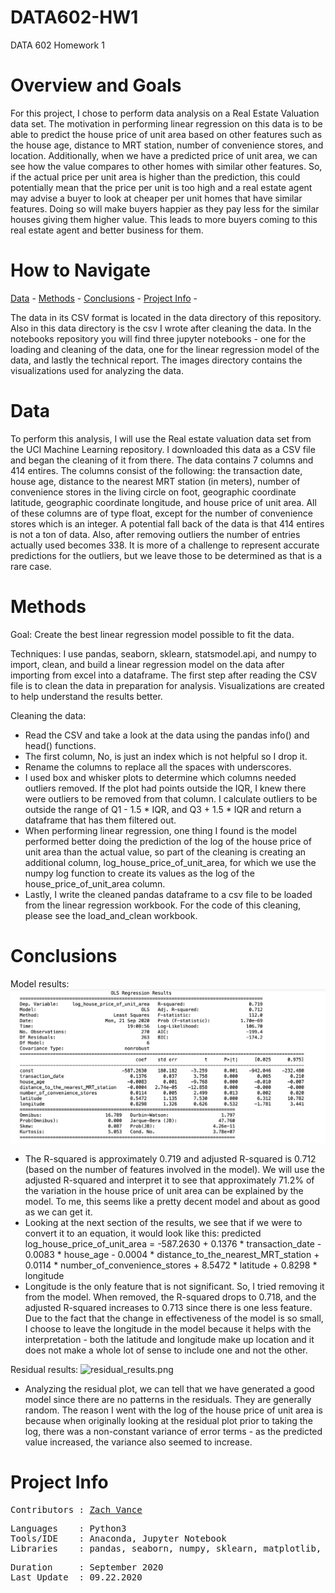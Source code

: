 # DATA602-HW1
DATA 602 Homework 1

# Overview and Goals
For this project, I chose to perform data analysis on a Real Estate Valuation data set. The motivation in performing linear regression on this data is to be able to predict the house price of unit area based on other features such as the house age, distance to MRT station, number of convenience stores, and location. Additionally, when we have a predicted price of unit area, we can see how the value compares to other homes with similar other features. So, if the actual price per unit area is higher than the prediction, this could potentially mean that the price per unit is too high and a real estate agent may advise a buyer to look at cheaper per unit homes that have similar features. Doing so will make buyers happier as they pay less for the similar houses giving them higher value. This leads to more buyers coming to this real estate agent and better business for them.

# How to Navigate
[Data](https://github.com/zvance1/DATA602-HW1#data) -
[Methods](https://github.com/zvance1/DATA602-HW1#methods) -
[Conclusions](https://github.com/zvance1/DATA602-HW1#conclusions) -
[Project Info](https://github.com/zvance1/DATA602-HW1#project-info) -

The data in its CSV format is located in the data directory of this repository.  Also in this data directory is the csv I wrote after cleaning the data.  In the notebooks repository you will find three jupyter notebooks - one for the loading and cleaning of the data, one for the linear regression model of the data, and lastly the technical report.  The images directory contains the visualizations used for analyzing the data.

# Data
To perform this analysis, I will use the Real estate valuation data set from the UCI Machine Learning repository. I downloaded this data as a CSV file and began the cleaning of it from there. The data contains 7 columns and 414 entires. The columns consist of the following: the transaction date, house age, distance to the nearest MRT station (in meters), number of convenience stores in the living circle on foot, geographic coordinate latitude, geographic coordinate longitude, and house price of unit area. All of these columns are of type float, except for the number of convenience stores which is an integer. A potential fall back of the data is that 414 entires is not a ton of data. Also, after removing outliers the number of entries actually used becomes 338. It is more of a challenge to represent accurate predictions for the outliers, but we leave those to be determined as that is a rare case.

# Methods
Goal: Create the best linear regression model possible to fit the data.

Techniques: 
I use pandas, seaborn, sklearn, statsmodel.api, and numpy to import, clean, and build a linear regression model on the data after importing from excel into a dataframe. The first step after reading the CSV file is to clean the data in preparation for analysis. Visualizations are created to help understand the results better.

Cleaning the data:
* Read the CSV and take a look at the data using the pandas info() and head() functions.
* The first column, No, is just an index which is not helpful so I drop it.
* Rename the columns to replace all the spaces with underscores.
* I used box and whisker plots to determine which columns needed outliers removed.  If the plot had points outside the IQR, I knew there were outliers to be removed from that column.  I calculate outliers to be outside the range of Q1 - 1.5 * IQR, and Q3 + 1.5 * IQR and return a dataframe that has them filtered out.
* When performing linear regression, one thing I found is the model performed better doing the prediction of the log of the house price of unit area than the actual value, so part of the cleaning is creating an additional column, log_house_price_of_unit_area, for which we use the numpy log function to create its values as the log of the house_price_of_unit_area column.
* Lastly, I write the cleaned pandas dataframe to a csv file to be loaded from the linear regression workbook. For the code of this cleaning, please see the load_and_clean workbook.

# Conclusions
Model results:
![regression_results.png](https://github.com/zvance1/DATA602-HW1/blob/master/images/regression_results.png)
* The R-squared is approximately 0.719 and adjusted R-squared is 0.712 (based on the number of features involved in the model). We will use the adjusted R-squared and interpret it to see that approximately 71.2% of the variation in the house price of unit area can be explained by the model. To me, this seems like a pretty decent model and about as good as we can get it.
* Looking at the next section of the results, we see that if we were to convert it to an equation, it would look like this:
predicted log_house_price_of_unit_area = -587.2630 + 0.1376 * transaction_date - 0.0083 * house_age - 0.0004 * distance_to_the_nearest_MRT_station + 0.0114 * number_of_convenience_stores + 8.5472 * latitude + 0.8298 * longitude
* Longitude is the only feature that is not significant. So, I tried removing it from the model. When removed, the R-squared drops to 0.718, and the adjusted R-squared increases to 0.713 since there is one less feature. Due to the fact that the change in effectiveness of the model is so small, I choose to leave the longitude in the model because it helps with the interpretation - both the latitude and longitude make up location and it does not make a whole lot of sense to include one and not the other.

Residual results:
![residual_results.png](https://github.com/zvance1/DATA601-HW1/blob/master/images/residual_results.png)
* Analyzing the residual plot, we can tell that we have generated a good model since there are no patterns in the residuals. They are generally random. The reason I went with the log of the house price of unit area is because when originally looking at the residual plot prior to taking the log, there was a non-constant variance of error terms - as the predicted value increased, the variance also seemed to increase.

# Project Info
<pre>
Contributors : <a href=https://github.com/zvance1>Zach Vance</a>
</pre>

<pre>
Languages    : Python3
Tools/IDE    : Anaconda, Jupyter Notebook
Libraries    : pandas, seaborn, numpy, sklearn, matplotlib, statsmodels
</pre>

<pre>
Duration     : September 2020
Last Update  : 09.22.2020
</pre>